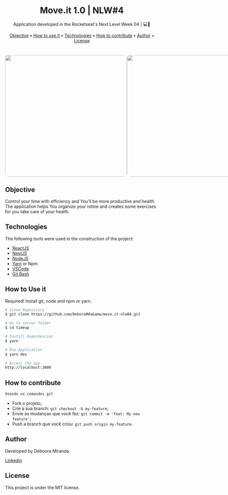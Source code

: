 <h1 align="center">
    Move.it 1.0 | NLW#4
</h1>
<p align="center"> Application developed in the Rocketseat's Next Level Week 04 | 💻🚀 </p>

<p align="center">
 <a href="#objective">Objective</a> •
 <a href="#usage">How to use it</a> •
 <a href="#technologies">Technologies</a> • 
 <a href="#contribution">How to contribute</a> • 
 <a href="#author">Author</a> • 
 <a href="#license">License</a>
</p>

<h1 align="center">
<div style="display: flex; flex-direction: row;">
  <img width="400" style="border-radius: 10px" height="auto" alt="" title="" src="" />
  <img width="400" style="border-radius: 10px" height="auto" alt="" title="" src="" />
  <div>
  <div style="display: flex; flex-direction: row;">
   <img width="400" style="border-radius: 10px" height="auto" alt="" title="" src="" />
   <img width="400" style="border-radius: 10px" height="auto" alt="" title="" src="" />
</h1>


<h2 id="objective" > Objective </h2>

Control your time with efficiency and You'll be more productive and health. The application helps You organize your rotine and creates some exercises for you take care of your health.

<h2 id="technologies"> Technologies </h2>

The following tools were used in the construction of the project:

- [ReactJS](https://reactjs.org)
- [NextJS](https://nextjs.org)
- [NodeJS](https://nodejs.org/en/)
- [Yarn](https://yarnpkg.com) or Npm
- [VSCode](https://code.visualstudio.com)
- [Git Bash](https://gitforwindows.org/)

<h2 id="usage" > How to Use it</h2>

Required! Install git, node and npm or yarn.

```bash
# Clone Repository
$ git clone https://github.com/DeboraMdaGama/move.it-nlw04.git

# Go to server folder
$ cd timeup

# Install Dependencies
$ yarn

# Run Application
$ yarn dev

# Access the app
http://localhost:3000
```

<h2 id="contribution"> How to contribute </h2>

```bash
Usando os comandos git
```
- Fork o projeto;
- Crie a sua branch: `git checkout -b my-feature`;
- Envie as mudanças que você fez: `git commit -m 'feat: My new feature'`;
- Push a branch que você criou: `git push origin my-feature`.


<h2 id="author"> Author </h2>

Developed by Déboora Miranda.

[Linkedin](https://www.linkedin.com/in/debora-gama/)

<h2 id="license"> License </h2>

This project is under the MIT license.
